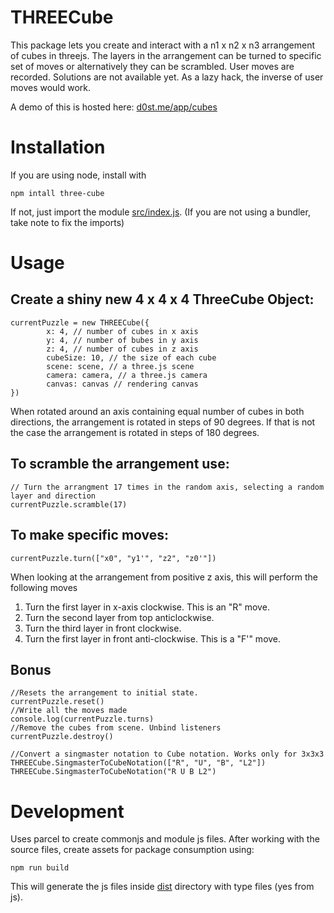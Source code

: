 # THREECube

This package lets you create and interact with a n1 x n2 x n3 arrangement of cubes in threejs. The layers in the arrangement can be turned to specific set of moves or alternatively they can be scrambled. User moves are recorded. Solutions are not available yet. As a lazy hack, the inverse of user moves would work.

A demo of this is hosted here:
[d0st.me/app/cubes](https://d0st.me/app/cubes)

# Installation 
If you are using node, install with

```
npm intall three-cube
```

If not, just import the module [src/index.js](https://github.com/d-0-s-t/three-cube/blob/master/src/three-cube.js). (If you are not using a bundler, take note to fix the imports)

# Usage

## Create a shiny new 4 x 4 x 4 ThreeCube Object:

```
currentPuzzle = new THREECube({
		x: 4, // number of cubes in x axis
		y: 4, // number of bubes in y axis
		z: 4, // number of cubes in z axis
		cubeSize: 10, // the size of each cube
		scene: scene, // a three.js scene
		camera: camera, // a three.js camera
		canvas: canvas // rendering canvas
})
```

When rotated around an axis containing equal number of cubes in both directions, the arrangement is rotated in steps of 90 degrees. If that is not the case the arrangement is rotated in steps of 180 degrees.

## To scramble the arrangement use:
```
// Turn the arrangment 17 times in the random axis, selecting a random layer and direction
currentPuzzle.scramble(17) 
```

## To make specific moves:
```
currentPuzzle.turn(["x0", "y1'", "z2", "z0'"])
```
When looking at the arrangement from positive z axis, this will perform the following moves

1. Turn the first layer in x-axis clockwise. This is an "R" move.
2. Turn the second layer from top anticlockwise.
3. Turn the third layer in front clockwise.
4. Turn the first layer in front anti-clockwise. This is a "F'" move.

## Bonus

```
//Resets the arrangement to initial state.
currentPuzzle.reset()
//Write all the moves made
console.log(currentPuzzle.turns) 
//Remove the cubes from scene. Unbind listeners
currentPuzzle.destroy()

//Convert a singmaster notation to Cube notation. Works only for 3x3x3
THREECube.SingmasterToCubeNotation(["R", "U", "B", "L2"])
THREECube.SingmasterToCubeNotation("R U B L2")
```

# Development

Uses parcel to create commonjs and module js files. After working with the source files, create assets for package consumption using:

```
npm run build 
```

This will generate the js files inside [dist](https://github.com/d-0-s-t/three-cube/blob/master/dist) directory with type files (yes from js).